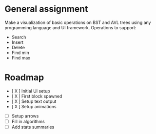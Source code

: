# General assignment
Make a visualization of basic operations on BST and AVL trees using any programming language and UI framework.
Operations to support:
- Search
- Insert
- Delete
- Find min
- Find max

# Roadmap
- [ X ] Initial UI setup
- [ X ] First block spawned
- [ X ] Setup text output
- [ X ] Setup animations
- [   ] Setup arrows
- [   ] Fill in algorithms
- [   ] Add stats summaries